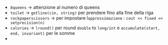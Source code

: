 * `8queens` -> attenzione al numero di queens
* `toilet` -> `getline(cin, string)` per prendere fino alla fine della riga
* `rockpaperscissors` -> per impostare l`approssimazione` : `cout << fixed << setprecision(n)`
* `calories` -> `lround()` per round `double` to `long/int` e `accumulate(start, end, invariant)` per le somme
* 